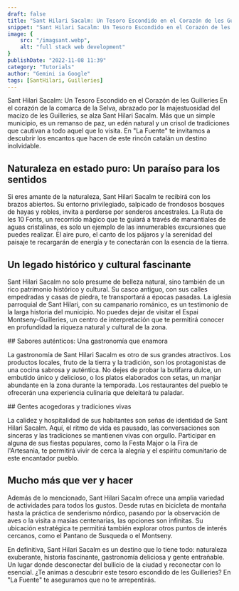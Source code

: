 ```yaml
---
draft: false
title: "Sant Hilari Sacalm: Un Tesoro Escondido en el Corazón de les Guilleries"
snippet: "Sant Hilari Sacalm: Un Tesoro Escondido en el Corazón de les Guilleries"
image: {
    src: "/imagsant.webp",
    alt: "full stack web development"
}
publishDate: "2022-11-08 11:39"
category: "Tutorials"
author: "Gemini ia Google"
tags: [SantHilari, Guilleries]
---
```


Sant Hilari Sacalm: Un Tesoro Escondido en el Corazón de les Guilleries
En el corazón de la comarca de la Selva, abrazado por la majestuosidad del macizo de les Guilleries, se alza Sant Hilari Sacalm. Más que un simple municipio, es un remanso de paz, un edén natural y un crisol de tradiciones que cautivan a todo aquel que lo visita. En "La Fuente" te invitamos a descubrir los encantos que hacen de este rincón catalán un destino inolvidable.

## Naturaleza en estado puro: Un paraíso para los sentidos

Si eres amante de la naturaleza, Sant Hilari Sacalm te recibirá con los brazos abiertos. Su entorno privilegiado, salpicado de frondosos bosques de hayas y robles, invita a perderse por senderos ancestrales. La Ruta de les 10 Fonts, un recorrido mágico que te guiará a través de manantiales de aguas cristalinas, es solo un ejemplo de las innumerables excursiones que puedes realizar. El aire puro, el canto de los pájaros y la serenidad del paisaje te recargarán de energía y te conectarán con la esencia de la tierra.

## Un legado histórico y cultural fascinante

Sant Hilari Sacalm no solo presume de belleza natural, sino también de un rico patrimonio histórico y cultural. Su casco antiguo, con sus calles empedradas y casas de piedra, te transportará a épocas pasadas. La iglesia parroquial de Sant Hilari, con su campanario románico, es un testimonio de la larga historia del municipio. No puedes dejar de visitar el Espai Montseny-Guilleries, un centro de interpretación que te permitirá conocer en profundidad la riqueza natural y cultural de la zona.

## Sabores auténticos: Una gastronomía que enamora

La gastronomía de Sant Hilari Sacalm es otro de sus grandes atractivos. Los productos locales, fruto de la tierra y la tradición, son los protagonistas de una cocina sabrosa y auténtica. No dejes de probar la butifarra dulce, un embutido único y delicioso, o los platos elaborados con setas, un manjar abundante en la zona durante la temporada. Los restaurantes del pueblo te ofrecerán una experiencia culinaria que deleitará tu paladar.

## Gentes acogedoras y tradiciones vivas

La calidez y hospitalidad de sus habitantes son señas de identidad de Sant Hilari Sacalm. Aquí, el ritmo de vida es pausado, las conversaciones son sinceras y las tradiciones se mantienen vivas con orgullo. Participar en alguna de sus fiestas populares, como la Festa Major o la Fira de l'Artesania, te permitirá vivir de cerca la alegría y el espíritu comunitario de este encantador pueblo.

## Mucho más que ver y hacer

Además de lo mencionado, Sant Hilari Sacalm ofrece una amplia variedad de actividades para todos los gustos. Desde rutas en bicicleta de montaña hasta la práctica de senderismo nórdico, pasando por la observación de aves o la visita a masías centenarias, las opciones son infinitas. Su ubicación estratégica te permitirá también explorar otros puntos de interés cercanos, como el Pantano de Susqueda o el Montseny.

En definitiva, Sant Hilari Sacalm es un destino que lo tiene todo: naturaleza exuberante, historia fascinante, gastronomía deliciosa y gente entrañable. Un lugar donde desconectar del bullicio de la ciudad y reconectar con lo esencial. ¿Te animas a descubrir este tesoro escondido de les Guilleries? En "La Fuente" te aseguramos que no te arrepentirás.